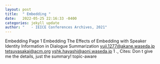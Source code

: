 ```yaml
---
layout: post
title:  " Embedding "
date:   2022-05-25 22:16:33 -0400
categories: jekyll update
author: "   - IEICE Conferences Archives, 2021"
---
```

 Embedding  Page 1    Embedding  The Effects of Embedding with Speaker Identity Information   in Dialogue Summarization   yuji.1277@akane.waseda.jp     tetsuyasakai@acm.org     yshk.hayashi@aoni.waseda.jp 1     .,   Cites: Don t give me the details, just the summary! topic-aware